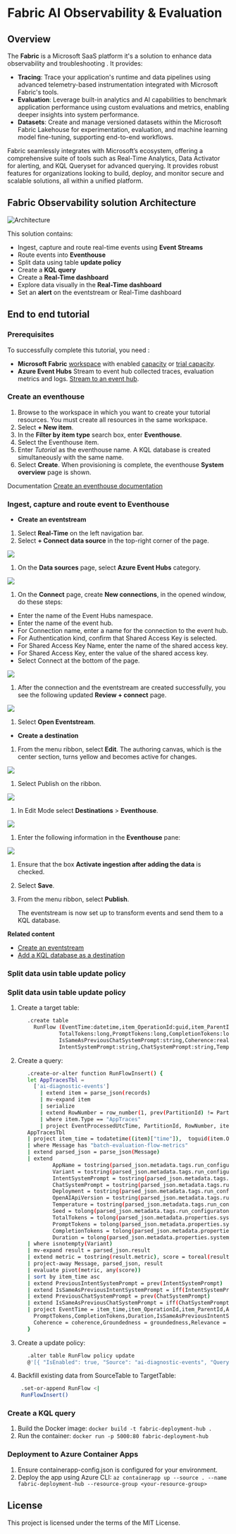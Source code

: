 # Fabric AI Observability & Evaluation

## Overview

The **Fabric** is a Microsoft SaaS platform it's a solution to enhance data observability and troubleshooting . It provides:

- **Tracing**: Trace your application's runtime and data pipelines using advanced telemetry-based instrumentation integrated with Microsoft Fabric's tools.
- **Evaluation**: Leverage built-in analytics and AI capabilities to benchmark application performance using custom evaluations and metrics, enabling deeper insights into system performance.
- **Datasets**: Create and manage versioned datasets within the Microsoft Fabric Lakehouse for experimentation, evaluation, and machine learning model fine-tuning, supporting end-to-end workflows.

Fabric seamlessly integrates with Microsoft’s ecosystem, offering a comprehensive suite of tools such as Real-Time Analytics, Data Activator for alerting, and KQL Queryset for advanced querying. 
It provides robust features for organizations looking to build, deploy, and monitor secure and scalable solutions, all within a unified platform.

## Fabric Observability solution Architecture

![Architecture](./img/fabric_observability_architecture.png)

This solution contains:

- Ingest, capture and route real-time events using **Event Streams** 
- Route events into **Eventhouse**
- Split data using table **update policy**
- Create a **KQL query**
- Create a **Real-Time dashboard**
- Explore data visually in the **Real-Time dashboard**
- Set an **alert** on the eventstream or Real-Time dashboard
  
## End to end tutorial

### Prerequisites

To successfully complete this tutorial, you need : 

- **Microsoft Fabric** [workspace](https://learn.microsoft.com/en-us/fabric/get-started/create-workspaces) with enabled [capacity](https://learn.microsoft.com/en-us/fabric/enterprise/licenses) or [trial capacity](https://learn.microsoft.com/en-us/fabric/get-started/fabric-trial). 
- **Azure Event Hubs** Stream to event hub collected traces, evaluation metrics and logs. [Stream to an event hub](https://learn.microsoft.com/en-us/azure/azure-monitor/essentials/create-diagnostic-settings?tabs=portal). 


### Create an eventhouse

1. Browse to the workspace in which you want to create your tutorial resources. You must create all resources in the same workspace.
1. Select **+ New item**.
1. In the **Filter by item type** search box, enter **Eventhouse**.
1. Select the Eventhouse item.
1. Enter *Tutorial* as the eventhouse name. A KQL database is created simultaneously with the same name.
1. Select **Create**. When provisioning is complete, the eventhouse **System overview** page is shown.

  Documentation  [Create an eventhouse documentation](https://learn.microsoft.com/en-us/fabric/real-time-intelligence/create-eventhouse)


### Ingest, capture and route event to Eventhouse

- **Create an eventstream**

1. Select **Real-Time** on the left navigation bar.
1. Select **+ Connect data source** in the top-right corner of the page. 

![](./img/connect-data-source.png)

1. On the **Data sources** page, select **Azure Event Hubs** category.

![](./img/select-source.png)
   
1. On the **Connect** page, create **New connections**, in the opened window, do these steps:
  - Enter the name of the Event Hubs namespace.
  - Enter the name of the event hub.
  - For Connection name, enter a name for the connection to the event hub.
  - For Authentication kind, confirm that Shared Access Key is selected.
  - For Shared Access Key Name, enter the name of the shared access key.
  - For Shared Access Key, enter the value of the shared access key.
  - Select Connect at the bottom of the page.

![](img/connect-source.png)   

1. After the connection and the eventstream are created successfully, you see the following updated **Review + connect** page.
      
![](img/review-connect-success.png)   

1. Select **Open Eventstream**.

- **Create a destination**
         
1. From the menu ribbon, select **Edit**. The authoring canvas, which is the center section, turns yellow and becomes active for changes.

![](img/event-stream-edit-button.png)      

1. Select Publish on the ribbon.

![](img/publish.png)    

1. In Edit Mode select **Destinations** > **Eventhouse**.
    
![](img/event-house-selected.png) 

1. Enter the following information in the **Eventhouse** pane:

![](img/kql-database-details.png) 

1. Ensure that the box **Activate ingestion after adding the data** is checked.
1. Select **Save**.
1. From the menu ribbon, select **Publish**.

   The eventstream is now set up to transform events and send them to a KQL database.

**Related content**

* [Create an eventstream](https://learn.microsoft.com/en-us/fabric/real-time-intelligence/event-streams/add-source-azure-event-hubs?pivots=enhanced-capabilities)
* [Add a KQL database as a destination](https://learn.microsoft.com/en-us/fabric/real-time-intelligence/event-streams/add-destination-kql-database?pivots=enhanced-capabilities)




















### Split data usin table update policy



### Split data usin table update policy

1. Create a target table:
   ```bash
      .create table 
        RunFlow (EventTime:datetime,item_OperationId:guid,item_ParentId:string,AppName:string,Variant:string,Deployment:string,OpenAIApiVersion:string,
                TotalTokens:long,PromptTokens:long,CompletionTokens:long,Duration:long,IsSameAsPreviousIntentSystemPrompt:string,
                IsSameAsPreviousChatSystemPrompt:string,Coherence:real,Groundedness:real,Relevance:real,Similarity:real,
                IntentSystemPrompt:string,ChatSystemPrompt:string,Temperature:string,Seed:long)
   ```  

2. Create a query:
   ```bash 
      .create-or-alter function RunFlowInsert() {
      let AppTracesTbl = 
        ['ai-diagnostic-events']
          | extend item = parse_json(records)
          | mv-expand item
          | serialize
          | extend RowNumber = row_number(1, prev(PartitionId) != PartitionId) 
          | where item.Type == "AppTraces"
          | project EventProcessedUtcTime, PartitionId, RowNumber, item, metricName = item.metricName, Target = item.Target, Type = item.Type, PropertiesPayload = dynamic_to_json(item.Properties.payload);
      AppTracesTbl
      | project item_time = todatetime((item)["time"]),  toguid(item.OperationId) , tostring(item.ParentId), Message = dynamic_to_json(item.Message)
      | where Message has "batch-evaluation-flow-metrics"
      | extend parsed_json = parse_json(Message)
      | extend 
              AppName = tostring(parsed_json.metadata.tags.run_configuraton.application_name),		
              Variant = tostring(parsed_json.metadata.tags.run_configuraton.variant),
              IntentSystemPrompt = tostring(parsed_json.metadata.tags.run_configuraton.intent_system_prompt),
              ChatSystemPrompt = tostring(parsed_json.metadata.tags.run_configuraton.chat_system_prompt),
              Deployment = tostring(parsed_json.metadata.tags.run_configuraton.llm_config.azure_deployment),
              OpenAIApiVersion = tostring(parsed_json.metadata.tags.run_configuraton.llm_config.openai_api_version),
              Temperature = tostring(parsed_json.metadata.tags.run_configuraton.llm_config.model_parameters.temperature),
              Seed = tolong(parsed_json.metadata.tags.run_configuraton.llm_config.model_parameters.seed),
              TotalTokens = tolong(parsed_json.metadata.properties.system_metrics.total_tokens),
              PromptTokens = tolong(parsed_json.metadata.properties.system_metrics.prompt_tokens),
              CompletionTokens = tolong(parsed_json.metadata.properties.system_metrics.completion_tokens),
              Duration = tolong(parsed_json.metadata.properties.system_metrics.duration)
      | where isnotempty(Variant)         
      | mv-expand result = parsed_json.result
      | extend metric = tostring(result.metric), score = toreal(result.score)
      | project-away Message, parsed_json, result
      | evaluate pivot(metric, any(score))
      | sort by item_time asc
      | extend PreviousIntentSystemPrompt = prev(IntentSystemPrompt)
      | extend IsSameAsPreviousIntentSystemPrompt = iff(IntentSystemPrompt == PreviousIntentSystemPrompt or isempty(PreviousIntentSystemPrompt), "Yes", "No")
      | extend PreviousChatSystemPrompt = prev(ChatSystemPrompt)
      | extend IsSameAsPreviousChatSystemPrompt = iff(ChatSystemPrompt == PreviousChatSystemPrompt or isempty(PreviousChatSystemPrompt), "Yes", "No")
      | project EventTime = item_time,item_OperationId,item_ParentId,AppName,Variant,Deployment,OpenAIApiVersion,TotalTokens,
        PromptTokens,CompletionTokens,Duration,IsSameAsPreviousIntentSystemPrompt,IsSameAsPreviousChatSystemPrompt,
        Coherence = coherence,Groundedness = groundedness,Relevance = relevance,Similarity = similarity,IntentSystemPrompt,ChatSystemPrompt,Temperature,Seed
      }
   ```  

3. Create a update policy:
   ```bash 
      .alter table RunFlow policy update
      @'[{ "IsEnabled": true, "Source": "ai-diagnostic-events", "Query": "RunFlowInsert()", "IsTransactional": true}]'
   ```  
4. Backfill existing data from SourceTable to TargetTable:
   ```bash 
    .set-or-append RunFlow <|
    RunFlowInsert()
   ```  

### Create a KQL query



1. Build the Docker image: `docker build -t fabric-deployment-hub .`
2. Run the container: `docker run -p 5000:80 fabric-deployment-hub`

### Deployment to Azure Container Apps

1. Ensure containerapp-config.json is configured for your environment.
2. Deploy the app using Azure CLI: `az containerapp up --source . --name fabric-deployment-hub --resource-group <your-resource-group>`

## License

This project is licensed under the terms of the MIT License.